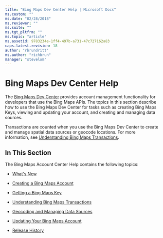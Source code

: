 ```yaml
---
title: "Bing Maps Dev Center Help | Microsoft Docs"
ms.custom: ""
ms.date: "02/28/2018"
ms.reviewer: ""
ms.suite: ""
ms.tgt_pltfrm: ""
ms.topic: "article"
ms.assetid: 9783234e-1ff4-497b-a731-47c727162a83
caps.latest.revision: 18
author: "rbrundritt"
ms.author: "richbrun"
manager: "stevelom"
---
```

# Bing Maps Dev Center Help
The [Bing Maps Dev Center](https://www.bingmapsportal.com/) provides account management functionality for developers that use the Bing Maps APIs. The topics in this section describe how to use the Bing Maps Dev Center for tasks such as creating Bing Maps Keys, viewing and updating your account, and creating and managing data sources.  
  
 Transactions are counted when you use the Bing Maps Dev Center to create and manage spatial data sources or geocode locations. For more information, see [Understanding Bing Maps Transactions](../getting-started/understanding-bing-maps-transactions.md).  
  
## In This Section  
 The Bing Maps Account Center Help contains the following topics:  
  
-   [What's New](../getting-started/what-s-new-in-bing-maps-dev-center.md)  
  
-   [Creating a Bing Maps Account](../getting-started/creating-a-bing-maps-account.md)  
  
-   [Getting a Bing Maps Key](../getting-started/getting-a-bing-maps-key.md)  
  
-   [Understanding Bing Maps Transactions](../getting-started/understanding-bing-maps-transactions.md)  
  
-   [Geocoding and Managing Data Sources](../getting-started/geocoding-and-managing-data-sources.md)  
  
-   [Updating Your Bing Maps Account](../getting-started/updating-your-bing-maps-account.md)  
  
-   [Release History](../getting-started/release-history-for-the-bing-maps-dev-center-help.md)